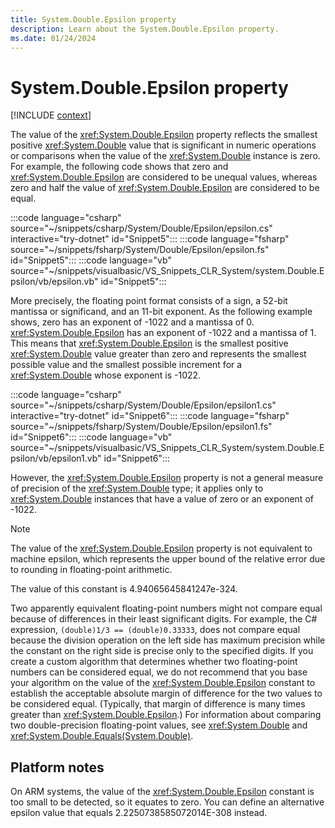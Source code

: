 ```yaml
---
title: System.Double.Epsilon property
description: Learn about the System.Double.Epsilon property.
ms.date: 01/24/2024
---
```

# System.Double.Epsilon property

[!INCLUDE [context](includes/context.md)]

The value of the <xref:System.Double.Epsilon> property reflects the smallest positive <xref:System.Double> value that is significant in numeric operations or comparisons when the value of the <xref:System.Double> instance is zero. For example, the following code shows that zero and <xref:System.Double.Epsilon> are considered to be unequal values, whereas zero and half the value of <xref:System.Double.Epsilon> are considered to be equal.

:::code language="csharp" source="~/snippets/csharp/System/Double/Epsilon/epsilon.cs" interactive="try-dotnet" id="Snippet5":::
:::code language="fsharp" source="~/snippets/fsharp/System/Double/Epsilon/epsilon.fs" id="Snippet5":::
:::code language="vb" source="~/snippets/visualbasic/VS_Snippets_CLR_System/system.Double.Epsilon/vb/epsilon.vb" id="Snippet5":::

More precisely, the floating point format consists of a sign, a 52-bit mantissa or significand, and an 11-bit exponent. As the following example shows, zero has an exponent of -1022 and a mantissa of 0. <xref:System.Double.Epsilon> has an exponent of -1022 and a mantissa of 1. This means that <xref:System.Double.Epsilon> is the smallest positive <xref:System.Double> value greater than zero and represents the smallest possible value and the smallest possible increment for a <xref:System.Double> whose exponent is -1022.

:::code language="csharp" source="~/snippets/csharp/System/Double/Epsilon/epsilon1.cs" interactive="try-dotnet" id="Snippet6":::
:::code language="fsharp" source="~/snippets/fsharp/System/Double/Epsilon/epsilon1.fs" id="Snippet6":::
:::code language="vb" source="~/snippets/visualbasic/VS_Snippets_CLR_System/system.Double.Epsilon/vb/epsilon1.vb" id="Snippet6":::

However, the <xref:System.Double.Epsilon> property is not a general measure of precision of the <xref:System.Double> type; it applies only to <xref:System.Double> instances that have a value of zero or an exponent of -1022.

> [!NOTE]
> The value of the <xref:System.Double.Epsilon> property is not equivalent to machine epsilon, which represents the upper bound of the relative error due to rounding in floating-point arithmetic.

The value of this constant is 4.94065645841247e-324.

Two apparently equivalent floating-point numbers might not compare equal because of differences in their least significant digits. For example, the C# expression, `(double)1/3 == (double)0.33333`, does not compare equal because the division operation on the left side has maximum precision while the constant on the right side is precise only to the specified digits. If you create a custom algorithm that determines whether two floating-point numbers can be considered equal, we do not recommend that you base your algorithm on the value of the <xref:System.Double.Epsilon> constant to establish the acceptable absolute margin of difference for the two values to be considered equal.  (Typically, that margin of difference is many times greater than <xref:System.Double.Epsilon>.) For information about comparing two double-precision floating-point values, see <xref:System.Double> and <xref:System.Double.Equals(System.Double)>.

## Platform notes

On ARM systems, the value of the <xref:System.Double.Epsilon> constant is too small to be detected, so it equates to zero. You can define an alternative epsilon value that equals 2.2250738585072014E-308 instead.
